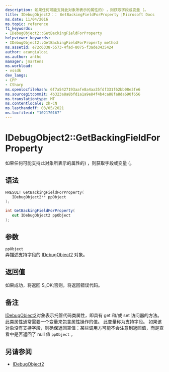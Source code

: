 ```yaml
---
description: 如果任何可能支持此对象所表示的属性的) ，则获取字段或变量 (。
title: IDebugObject2：： GetBackingFieldForProperty |Microsoft Docs
ms.date: 11/04/2016
ms.topic: reference
f1_keywords:
- IDebugObject2::GetBackingFieldForProperty
helpviewer_keywords:
- IDebugObject2::GetBackingFieldForProperty method
ms.assetid: e72c6338-5573-4fad-8075-f3ade3435424
author: acangialosi
ms.author: anthc
manager: jmartens
ms.workload:
- vssdk
dev_langs:
- CPP
- CSharp
ms.openlocfilehash: 6f7a5427193aafe8a4aa35fdf331f62bb08e3fe6
ms.sourcegitcommit: 4b323a8a8bfd1a1a9e84f4b4ca88fa8da690f656
ms.translationtype: MT
ms.contentlocale: zh-CN
ms.lasthandoff: 03/05/2021
ms.locfileid: "102170167"
---
```

# <a name="idebugobject2getbackingfieldforproperty"></a>IDebugObject2::GetBackingFieldForProperty
如果任何可能支持此对象所表示的属性的) ，则获取字段或变量 (。

## <a name="syntax"></a>语法

```cpp
HRESULT GetBackingFieldForProperty(
   IDebugObject2** ppObject
);
```

```csharp
int GetBackingFieldForProperty(
   out IDebugObject2 ppObject
);
```

## <a name="parameters"></a>参数
`ppObject`\
弄描述支持字段的 [IDebugObject2](../../../extensibility/debugger/reference/idebugobject2.md) 对象。

## <a name="return-value"></a>返回值
 如果成功，将返回 S_OK;否则，将返回错误代码。

## <a name="remarks"></a>备注
 [IDebugObject2](../../../extensibility/debugger/reference/idebugobject2.md)对象表示托管代码类属性，即具有 get 和/或 set 访问器的方法。 此类属性通常需要一个变量来包含属性操作的值。 此变量称为支持字段。 如果该对象没有支持字段，则确保返回空值：某些调用方可能不会注意到返回值，而是查看中是否返回了 null 值 `ppObject` 。

## <a name="see-also"></a>另请参阅
- [IDebugObject2](../../../extensibility/debugger/reference/idebugobject2.md)
